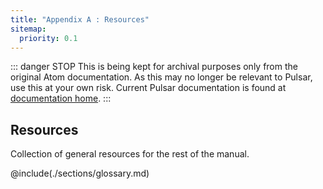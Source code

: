 ```yaml
---
title: "Appendix A : Resources"
sitemap:
  priority: 0.1
---
```


::: danger STOP
This is being kept for archival purposes only from the original Atom documentation. As this may no longer be relevant to Pulsar, use this at your own risk.
Current Pulsar documentation is found at [documentation home](/docs/launch-manual/getting-started).
:::

## Resources

Collection of general resources for the rest of the manual.

@include(./sections/glossary.md)
